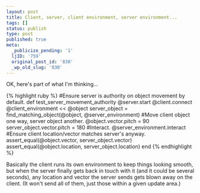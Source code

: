 ```yaml
---
layout: post
title: Client, server, client environment, server environment...
tags: []
status: publish
type: post
published: true
meta:
  _publicize_pending: '1'
  ljID: '759'
  original_post_id: '830'
  _wp_old_slug: '830'
---
```

OK, here's part of what I'm thinking...

{% highlight ruby %}
#Ensure server is authority on object movement by default.
def test_server_movement_authority
	@server.start
	@client.connect
	@client_environment << @object
	server_object = find_matching_object(@object, @server_environment)
	#Move client object one way, server object another.
	@object.vector.pitch = 90
	server_object.vector.pitch = 180
	#Interact.
	@server_environment.interact
	#Ensure client location/vector matches server's anyway.
	assert_equal(@object.vector, server_object.vector)
	assert_equal(@object.location, server_object.location)
end
{% endhighlight %}

Basically the client runs its own environment to keep things looking smooth, but when the server finally gets back in touch with it (and it could be several seconds), any location and vector the server sends gets blown away on the client.  (It won't send all of them, just those within a given update area.)

